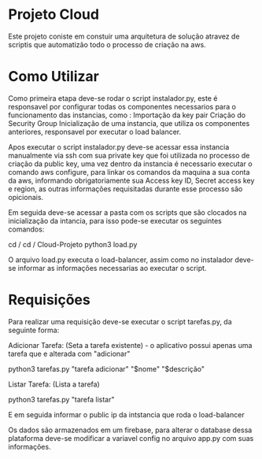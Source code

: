 # Projeto Cloud 
Este projeto coniste em constuir uma arquitetura de solução atravez de scriptis que automatizão todo o processo de criação na aws.

# Como Utilizar

Como primeira etapa deve-se rodar o script instalador.py, este é responsavel por configurar todas os componentes necessarios para o funcionamento das instancias, como :
Importação da key pair
Criação do Security Group
Inicialização de uma instancia, que utiliza os componentes anteriores, responsavel por executar o load balancer.

Apos executar o script instalador.py deve-se acessar essa instancia manualmente via ssh com sua private key que foi utilizada no processo de criação da public key, uma vez dentro da instancia é necessario executar o comando aws configure, para linkar os comandos da maquina a sua conta da aws, informando obrigatoriamente sua Access key ID, Secret access key e region, as outras informações requisitadas durante esse processo são opicionais.

Em seguida deve-se acessar a pasta com os scripts que são clocados na inicialização da intancia, para isso pode-se executar os seguintes comandos:

cd /
cd / Cloud-Projeto
python3 load.py

O arquivo load.py executa o load-balancer, assim como no instalador deve-se informar as informações necessarias ao executar o script.

# Requisições
Para realizar uma requisição deve-se executar o script tarefas.py, da seguinte forma:

Adicionar Tarefa: (Seta a tarefa existente) - o aplicativo possui apenas uma tarefa que e alterada com "adicionar"

python3 tarefas.py "tarefa adicionar" "$nome" "$descrição" 


Listar Tarefa: (Lista a tarefa)

python3 tarefas.py "tarefa listar" 

E em seguida informar o public ip da intstancia que roda o load-balancer

Os dados são armazenados em um firebase, para alterar o database dessa plataforma deve-se modificar a variavel config no arquivo app.py com suas informações.